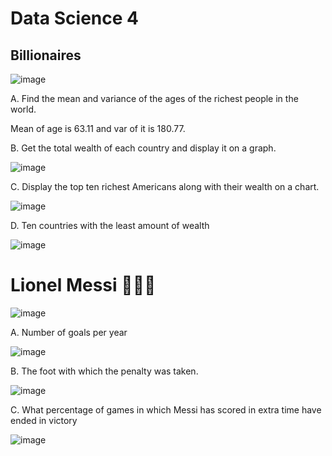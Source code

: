 # Data Science 4

## Billionaires 

![image](https://github.com/MSaberian/PyLearnMachineLearning/assets/43343453/11c0b20c-287d-4403-8b53-b6bb7c3708b4)

A. Find the mean and variance of the ages of the richest people in the world.

Mean of age is 63.11 and var of it is 180.77.

B. Get the total wealth of each country and display it on a graph.

![image](https://github.com/MSaberian/PyLearnMachineLearning/assets/43343453/49fe3301-ab26-484c-8128-23122213a8e5)


C. Display the top ten richest Americans along with their wealth on a chart.

![image](https://github.com/MSaberian/PyLearnMachineLearning/assets/43343453/e6f43315-fc65-45ca-9036-c8d1e1e9599a)

D. Ten countries with the least amount of wealth

![image](https://github.com/MSaberian/PyLearnMachineLearning/assets/43343453/a3c5373b-0ad0-46dc-a5f3-e9c88f4321c3)

# Lionel Messi 🏃🏻‍♂️

![image](https://github.com/MSaberian/PyLearnMachineLearning/assets/43343453/729ad3d4-2685-4b52-9c41-724c2249de31)

A. Number of goals per year

![image](https://github.com/MSaberian/PyLearnMachineLearning/assets/43343453/f3c466dd-a9c5-45e8-9b67-05d642f06183)

B. The foot with which the penalty was taken.

![image](https://github.com/MSaberian/PyLearnMachineLearning/assets/43343453/4e8545e1-2128-426c-b25b-3d77425186bc)

C. What percentage of games in which Messi has scored in extra time have ended in victory

![image](https://github.com/MSaberian/PyLearnMachineLearning/assets/43343453/521c4ded-3ba8-4674-b07f-06f1822783d3)




